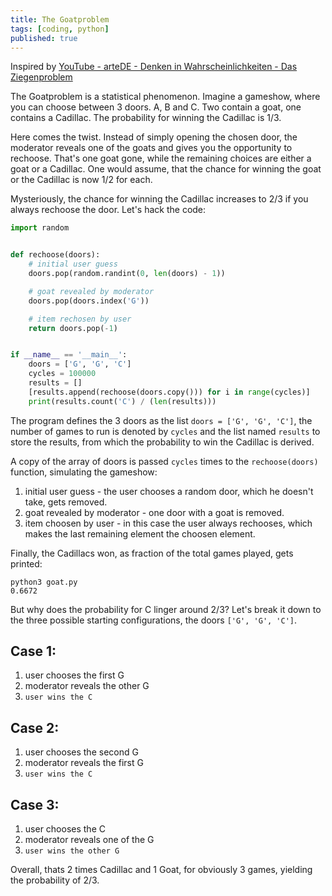 ```yaml
---
title: The Goatproblem
tags: [coding, python]
published: true
---
```

Inspired by [YouTube - arteDE - Denken in Wahrscheinlichkeiten - Das Ziegenproblem](https://www.youtube.com/watch?v=CYQZ_GrJwLA)

The Goatproblem is a statistical phenomenon. Imagine a gameshow, where you can choose between 3 doors. A, B and C. Two contain a goat, one contains a Cadillac. The probability for winning the Cadillac is 1/3.

Here comes the twist. Instead of simply opening the chosen door, the moderator reveals one of the goats and gives you the opportunity to rechoose. That's one goat gone, while the remaining choices are either a goat or a Cadillac. One would assume, that the chance for winning the goat or the Cadillac is now 1/2 for each.

Mysteriously, the chance for winning the Cadillac increases to 2/3 if you always rechoose the door. Let's hack the code:

``` python
import random


def rechoose(doors):
    # initial user guess
    doors.pop(random.randint(0, len(doors) - 1))

    # goat revealed by moderator
    doors.pop(doors.index('G'))

    # item rechosen by user
    return doors.pop(-1)


if __name__ == '__main__':
    doors = ['G', 'G', 'C']
    cycles = 100000
    results = []
    [results.append(rechoose(doors.copy())) for i in range(cycles)]
    print(results.count('C') / (len(results)))

```

The program defines the 3 doors as the list `doors = ['G', 'G', 'C']`, the number of games to run is denoted by `cycles` and the list named `results` to store the results, from which the probability to win the Cadillac is derived.

A copy of the array of doors is passed `cycles` times to the `rechoose(doors)` function, simulating the gameshow:

1. initial user guess - the user chooses a random door, which he doesn't take, gets removed.
2. goat revealed by moderator - one door with a goat is removed.
3. item choosen by user - in this case the user always rechooses, which makes the last remaining element the choosen element.

Finally, the Cadillacs won, as fraction of the total games played, gets printed:

``` terminal
python3 goat.py
0.6672
```

But why does the probability for C linger around 2/3? Let's break it down to the three possible starting configurations, the doors `['G', 'G', 'C']`.

## Case 1:
1. user chooses the first G
2. moderator reveals the other G
3. `user wins the C`

## Case 2:
1. user chooses the second G
2. moderator reveals the first G
3. `user wins the C`

## Case 3:
1. user chooses the C
2. moderator reveals one of the G
3. `user wins the other G`

Overall, thats 2 times Cadillac and 1 Goat, for obviously 3 games, yielding the probability of 2/3.